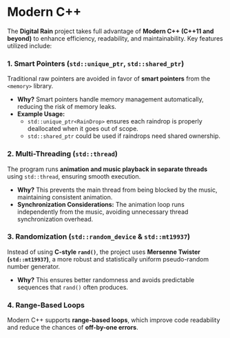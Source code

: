 # Modern C++  
 
The **Digital Rain** project takes full advantage of **Modern C++ (C++11 and beyond)** to enhance efficiency, readability, and maintainability. Key features utilized include:  

### 1. Smart Pointers (`std::unique_ptr`, `std::shared_ptr`)  
Traditional raw pointers are avoided in favor of **smart pointers** from the `<memory>` library.  
- **Why?** Smart pointers handle memory management automatically, reducing the risk of memory leaks.  
- **Example Usage:**  
  - `std::unique_ptr<RainDrop>` ensures each raindrop is properly deallocated when it goes out of scope.  
  - `std::shared_ptr` could be used if raindrops need shared ownership.  

### 2. Multi-Threading (`std::thread`)  
The program runs **animation and music playback in separate threads** using `std::thread`, ensuring smooth execution.  
- **Why?** This prevents the main thread from being blocked by the music, maintaining consistent animation.  
- **Synchronization Considerations:** The animation loop runs independently from the music, avoiding unnecessary thread synchronization overhead.  

### 3. Randomization (`std::random_device` & `std::mt19937`)  
Instead of using **C-style `rand()`**, the project uses **Mersenne Twister (`std::mt19937`)**, a more robust and statistically uniform pseudo-random number generator.  
- **Why?** This ensures better randomness and avoids predictable sequences that `rand()` often produces.  

### 4. Range-Based Loops  
Modern C++ supports **range-based loops**, which improve code readability and reduce the chances of **off-by-one errors**.  

